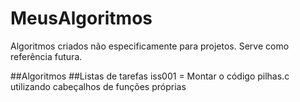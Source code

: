 # MeusAlgoritmos

Algoritmos criados não especificamente para projetos. Serve como referência futura.

##Algoritmos
##Listas de tarefas
iss001 = Montar o código pilhas.c utilizando cabeçalhos de funções próprias

